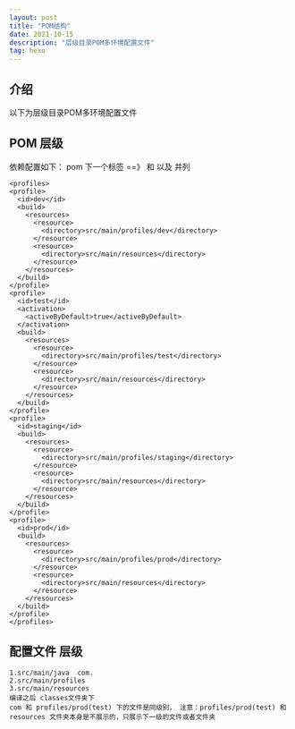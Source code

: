 ```yaml
---
layout: post
title: "POM结构"
date: 2021-10-15
description: "层级目录POM多环境配置文件"
tag: hexo
---   
```

## 介绍
以下为层级目录POM多环境配置文件

## POM 层级
依赖配置如下：
pom <project> 下一个标签 <profiles>  ==》 和 <dependencies> 以及 <build> 并列

    <profiles>
    <profile>
      <id>dev</id>
      <build>
        <resources>
          <resource>
            <directory>src/main/profiles/dev</directory>
          </resource>
          <resource>
            <directory>src/main/resources</directory>
          </resource>
        </resources>
      </build>
    </profile>
    <profile>
      <id>test</id>
      <activation>
        <activeByDefault>true</activeByDefault>
      </activation>
      <build>
        <resources>
          <resource>
            <directory>src/main/profiles/test</directory>
          </resource>
          <resource>
            <directory>src/main/resources</directory>
          </resource>
        </resources>
      </build>
    </profile>
    <profile>
      <id>staging</id>
      <build>
        <resources>
          <resource>
            <directory>src/main/profiles/staging</directory>
          </resource>
          <resource>
            <directory>src/main/resources</directory>
          </resource>
        </resources>
      </build>
    </profile>
    <profile>
      <id>prod</id>
      <build>
        <resources>
          <resource>
            <directory>src/main/profiles/prod</directory>
          </resource>
          <resource>
            <directory>src/main/resources</directory>
          </resource>
        </resources>
      </build>
    </profile>
    </profiles>
## 配置文件 层级
    1.src/main/java  com.
    2.src/main/profiles 
    3.src/main/resources
    编译之后 classes文件夹下 
    com 和 profiles/prod(test) 下的文件是同级别， 注意：profiles/prod(test) 和  resources 文件夹本身是不展示的，只展示下一级的文件或者文件夹

